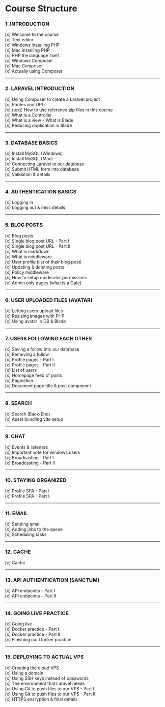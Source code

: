 # Course Structure

### 1. INTRODUCTION

[x] Welcome to the course \
[x] Text editor \
[x] Windows installing PHP \
[x] Mac installing PHP \
[x] PHP the language itself \
[x] Windows Composer \
[x] Mac Composer \
[x] Actually using Composer

---

### 2. LARAVEL INTRODUCTION

[x] Using Composer to create a Laravel project \
[x] Routes and URLs \
[x] (text) How to use reference zip files in this course \
[x] What is a Controller \
[x] What is a view - What is Blade \
[x] Reducing duplication in Blade

---

### 3. DATABASE BASICS

[x] Install MySQL (Windows) \
[x] Install MySQL (Mac) \
[x] Connecting Laravel to our database \
[x] Submit HTML form into database \
[x] Validation & details

---

### 4. AUTHENTICATION BASICS

[x] Logging in \
[x] Logging out & misc details

---

### 5. BLOG POSTS

[x] Blog posts \
[x] Single blog post URL - Part I \
[x] Single blog post URL - Part II \
[x] What is markdown \
[x] What is middleware \
[x] User profile (list of their blog post) \
[x] Updating & deleting posts \
[x] Policy middleware \
[x] How to setup moderator permissions \
[x] Admin only pages (what is a Gate)

---

### 6. USER UPLOADED FILES (AVATAR)

[x] Letting users upload files \
[x] Resizing images with PHP \
[x] Using avatar in DB & Blade

---

### 7. USERS FOLLOWING EACH OTHER

[x] Saving a follow into our database \
[x] Removing a follow \
[x] Profile pages - Part I \
[x] Profile pages - Part II \
[x] List of users \
[x] Homepage feed of posts \
[x] Pagination \
[x] Document page title & post component

---

### 8. SEARCH

[x] Search (Back-End) \
[x] Asset bundling vite setup

---

### 9. CHAT

[x] Events & listeners \
[x] Important note for windows users \
[x] Broadcasting - Part I \
[x] Broadcasting - Part II

---

### 10. STAYING ORGANIZED

[x] Profile SPA - Part I \
[x] Profile SPA - Part II

---

### 11. EMAIL

[x] Sending email \
[x] Adding jobs to the queue \
[x] Scheduling tasks

---

### 12. CACHE

[x] Cache

---

### 13. API AUTHENTICATION (SANCTUM)

[x] API endpoints - Part I \
[x] API endpoints - Part II

---

### 14. GOING LIVE PRACTICE

[x] Going live \
[x] Docker practice - Part I\
[x] Docker practice - Part II \
[x] Finishing our Docker practice

---

### 15. DEPLOYING TO ACTUAL VPS

[x] Creating the cloud VPS \
[x] Using a domain \
[x] Using SSH keys instead of passwords \
[x] The environment that Laravel needs \
[x] Using Git to push files to our VPS - Part I \
[x] Using Git to push files to our VPS - Part II \
[x] HTTPS encryption & final details

